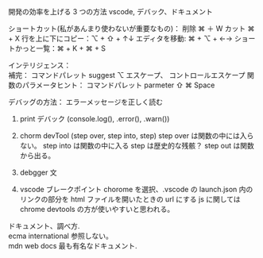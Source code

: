 開発の効率を上げる 3 つの方法
vscode, デバック、ドキュメント

ショートカット(私があんまり使わないが重要なもの)：
削除 ⌘ ＋ W
カット ⌘ + X
行を上に下にコピー：⌥ + ⇧ + ↑↓
エディタを移動: ⌘ + ⌥ + ←→
ショートかっと一覧：⌘ + K + ⌘ + S

インテリジェンス：  
補完：
コマンドパレット suggest
⌥ エスケープ、
コントロールエスケープ
関数のパラメータヒント：
コマンドパレット parmeter
⇧ ⌘ Space

デバッグの方法：
エラーメッセージを正しく読む

1. print デバック (console.log(), .error(), .warn())
2. chorm devTool (step over, step into, step)
   step over は関数の中には入らない。
   step into は関数の中に入る
   step は歴史的な残骸？
   step out は関数から出る。
3. debgger 文

4. vscode ブレークポイント
   chorome を選択、.vscode の launch.json 内のリンクの部分を html ファイルを開いたときの url にする
   js に関しては chrome devtools の方が使いやすいと思われる。

ドキュメント、調べ方.  
ecma international 参照しない。  
mdn web docs 最も有名なドキュメント.
